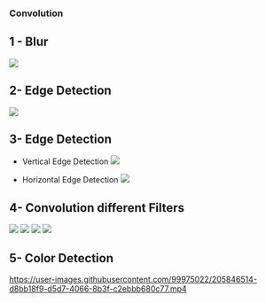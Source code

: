 ### Convolution 
## 1 - Blur
![](image/flo_output_me.jpg)

## 2- Edge Detection 
![](image/result1.jpg)

## 3- Edge Detection
* Vertical Edge Detection 
![](image/result3.jpg)

* Horizontal Edge Detection
![](image/result3_2.jpg)

## 4- Convolution different Filters
![](image/result4_1.jpg) 
![](image/result4_2.jpg)
![](image/result4_3.jpg)
![](image/result4_4.jpg)

## 5- Color Detection


https://user-images.githubusercontent.com/99975022/205846514-d8bb18f9-d5d7-4066-8b3f-c2ebbb680c77.mp4

